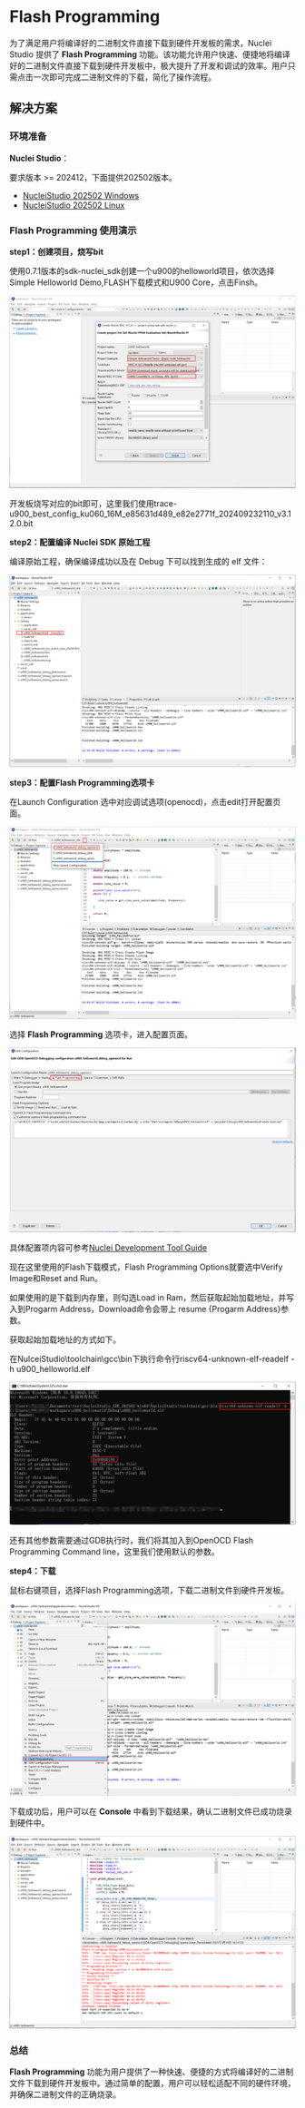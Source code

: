 # Flash Programming

为了满足用户将编译好的二进制文件直接下载到硬件开发板的需求，Nuclei Studio 提供了 **Flash Programming** 功能。该功能允许用户快速、便捷地将编译好的二进制文件直接下载到硬件开发板中，极大提升了开发和调试的效率。用户只需点击一次即可完成二进制文件的下载，简化了操作流程。

## 解决方案

### 环境准备

**Nuclei Studio**：

要求版本 >= 202412，下面提供202502版本。

- [NucleiStudio 202502 Windows](https://download.nucleisys.com/upload/files/nucleistudio/NucleiStudio_IDE_202502-win64.zip)
- [NucleiStudio 202502 Linux](https://download.nucleisys.com/upload/files/nucleistudio/NucleiStudio_IDE_202502-lin64.tgz)

### Flash Programming 使用演示

**step1：创建项目，烧写bit**

使用0.7.1版本的sdk-nuclei_sdk创建一个u900的helloworld项目，依次选择Simple Helloworld Demo,FLASH下载模式和U900 Core，点击Finsh。

![image-Ori_Project_Build](asserts/images/20/20.png)

开发板烧写对应的bit即可，这里我们使用trace-u900_best_config_ku060_16M_e85631d489_e82e2771f_202409232110_v3.12.0.bit

**step2：配置编译 Nuclei SDK 原始工程**

编译原始工程，确保编译成功以及在 Debug 下可以找到生成的 elf 文件：

![image-Ori_Project_Build](asserts/images/20/20-1.png)

**step3：配置Flash Programming选项卡**

在Launch Configuration 选中对应调试选项(openocd)，点击edit打开配置页面。

![image-Ori_Project_Build](asserts/images/20/20-2.png)

选择 **Flash Programming** 选项卡，进入配置页面。

![image-Ori_Project_Build](asserts/images/20/20-3.png)

具体配置项内容可参考[Nuclei Development Tool Guide](https://download.nucleisys.com/upload/files/doc/nucleistudio/NucleiStudio_User_Guide.202502.pdf)

现在这里使用的Flash下载模式，Flash Programming Options就要选中Verify Image和Reset and Run。

如果使用的是下载到内存里，则勾选Load in Ram，然后获取起始加载地址，并写入到Progarm Address，Download命令会带上 resume {Progarm Address}参数。

获取起始加载地址的方式如下。

在NulceiStudio\toolchain\gcc\bin下执行命令行riscv64-unknown-elf-readelf -h u900_helloworld.elf

![image-Ori_Project_Build](asserts/images/20/20-6.png)

还有其他参数需要通过GDB执行时，我们将其加入到OpenOCD Flash Programming Command line，这里我们使用默认的参数。

**step4：下载**

鼠标右键项目，选择Flash Programming选项，下载二进制文件到硬件开发板。

![image-Ori_Project_Build](asserts/images/20/20-4.png)

下载成功后，用户可以在 **Console** 中看到下载结果，确认二进制文件已成功烧录到硬件中。

![image-Ori_Project_Build](asserts/images/20/20-5.png)

### 总结

**Flash Programming** 功能为用户提供了一种快速、便捷的方式将编译好的二进制文件下载到硬件开发板中。通过简单的配置，用户可以轻松适配不同的硬件环境，并确保二进制文件的正确烧录。


